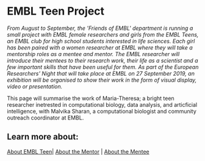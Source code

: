 # EMBL Teen Project

*From August to September, the 'Friends of EMBL' department is running a small project with EMBL female researchers and girls from the EMBL Teens, an EMBL club for high school students interested in life sciences. Each girl has been paired with a women researcher at EMBL where they will take a mentorship roles as a mentee and mentor. The EMBL researcher will introduce their mentees to their research work, their life as a scientist and a few important skills that have been useful for them. As part of the European Researchers’ Night that will take place at EMBL on 27 September 2019, an exhibition will be organised to show their work in the form of visual display, video or presentation.*

This page will summarise the work of Maria-Theresa; a bright teen researcher inetrested in computational biology, data analysis, and articficial intelligence, with Malvika Sharan, a computational biologist and community outreach coordinator at EMBL.

## Learn more about:

[About EMBL Teen](https://www.embl.de/leben/friends/en#embl-teens)| [About the Mentor](https://about.me/malvikasharan) | [About the Mentee](https://matheli.github.io/Matheli/)
